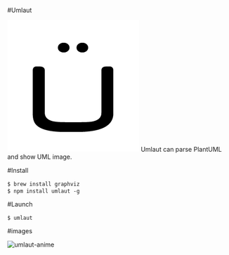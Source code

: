 #Umlaut

![umlaut](./images/umlaut-icons.gif)
Umlaut can parse PlantUML and show UML image.

#Install

```
$ brew install graphviz
$ npm install umlaut -g
```

#Launch

```
$ umlaut
```

#images


![umlaut-anime](./images/umlaut-anime.gif)
